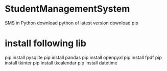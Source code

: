 # StudentManagementSystem
SMS in Python
download python of latest version
download pip 
# install following lib

pip install pysqlite
pip install pandas
pip install openpyxl
pip install fpdf
pip install tkinter
pip install tkcalendar
pip install datetime
